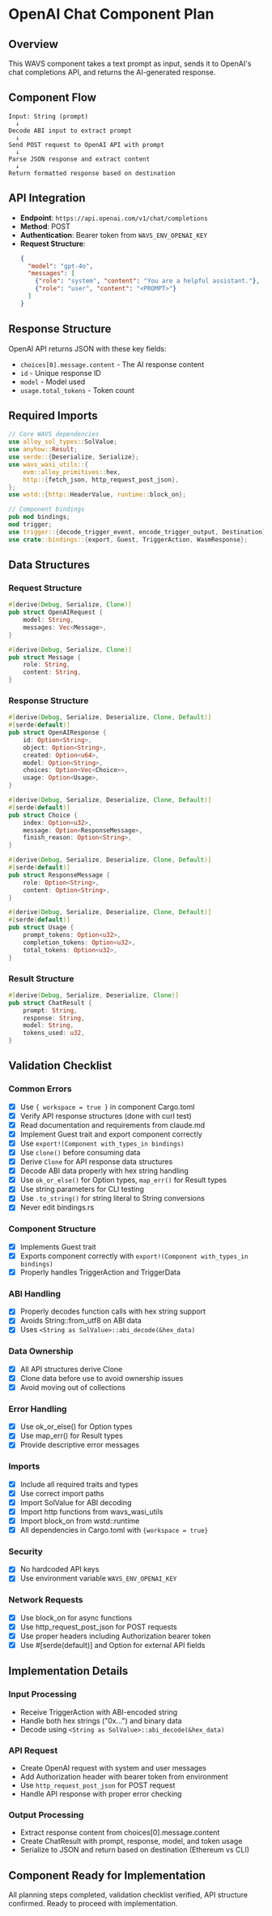 # OpenAI Chat Component Plan

## Overview
This WAVS component takes a text prompt as input, sends it to OpenAI's chat completions API, and returns the AI-generated response.

## Component Flow
```
Input: String (prompt) 
  ↓
Decode ABI input to extract prompt
  ↓  
Send POST request to OpenAI API with prompt
  ↓
Parse JSON response and extract content
  ↓
Return formatted response based on destination
```

## API Integration
- **Endpoint**: `https://api.openai.com/v1/chat/completions`
- **Method**: POST
- **Authentication**: Bearer token from `WAVS_ENV_OPENAI_KEY`
- **Request Structure**:
  ```json
  {
    "model": "gpt-4o",
    "messages": [
      {"role": "system", "content": "You are a helpful assistant."},
      {"role": "user", "content": "<PROMPT>"}
    ]
  }
  ```

## Response Structure
OpenAI API returns JSON with these key fields:
- `choices[0].message.content` - The AI response content
- `id` - Unique response ID
- `model` - Model used
- `usage.total_tokens` - Token count

## Required Imports
```rust
// Core WAVS dependencies
use alloy_sol_types::SolValue;
use anyhow::Result;
use serde::{Deserialize, Serialize};
use wavs_wasi_utils::{
    evm::alloy_primitives::hex,
    http::{fetch_json, http_request_post_json},
};
use wstd::{http::HeaderValue, runtime::block_on};

// Component bindings
pub mod bindings;
mod trigger;
use trigger::{decode_trigger_event, encode_trigger_output, Destination};
use crate::bindings::{export, Guest, TriggerAction, WasmResponse};
```

## Data Structures

### Request Structure
```rust
#[derive(Debug, Serialize, Clone)]
pub struct OpenAIRequest {
    model: String,
    messages: Vec<Message>,
}

#[derive(Debug, Serialize, Clone)]
pub struct Message {
    role: String,
    content: String,
}
```

### Response Structure  
```rust
#[derive(Debug, Serialize, Deserialize, Clone, Default)]
#[serde(default)]
pub struct OpenAIResponse {
    id: Option<String>,
    object: Option<String>,
    created: Option<u64>,
    model: Option<String>,
    choices: Option<Vec<Choice>>,
    usage: Option<Usage>,
}

#[derive(Debug, Serialize, Deserialize, Clone, Default)]
#[serde(default)]
pub struct Choice {
    index: Option<u32>,
    message: Option<ResponseMessage>,
    finish_reason: Option<String>,
}

#[derive(Debug, Serialize, Deserialize, Clone, Default)]
#[serde(default)]
pub struct ResponseMessage {
    role: Option<String>,
    content: Option<String>,
}

#[derive(Debug, Serialize, Deserialize, Clone, Default)]
#[serde(default)]
pub struct Usage {
    prompt_tokens: Option<u32>,
    completion_tokens: Option<u32>,
    total_tokens: Option<u32>,
}
```

### Result Structure
```rust
#[derive(Debug, Serialize, Deserialize, Clone)]
pub struct ChatResult {
    prompt: String,
    response: String,
    model: String,
    tokens_used: u32,
}
```

## Validation Checklist

### Common Errors
- [x] Use `{ workspace = true }` in component Cargo.toml
- [x] Verify API response structures (done with curl test)
- [x] Read documentation and requirements from claude.md
- [x] Implement Guest trait and export component correctly  
- [x] Use `export!(Component with_types_in bindings)`
- [x] Use `clone()` before consuming data
- [x] Derive `Clone` for API response data structures
- [x] Decode ABI data properly with hex string handling
- [x] Use `ok_or_else()` for Option types, `map_err()` for Result types
- [x] Use string parameters for CLI testing
- [x] Use `.to_string()` for string literal to String conversions
- [x] Never edit bindings.rs

### Component Structure
- [x] Implements Guest trait
- [x] Exports component correctly with `export!(Component with_types_in bindings)`
- [x] Properly handles TriggerAction and TriggerData

### ABI Handling
- [x] Properly decodes function calls with hex string support
- [x] Avoids String::from_utf8 on ABI data
- [x] Uses `<String as SolValue>::abi_decode(&hex_data)`

### Data Ownership
- [x] All API structures derive Clone
- [x] Clone data before use to avoid ownership issues
- [x] Avoid moving out of collections

### Error Handling
- [x] Use ok_or_else() for Option types
- [x] Use map_err() for Result types
- [x] Provide descriptive error messages

### Imports
- [x] Include all required traits and types
- [x] Use correct import paths
- [x] Import SolValue for ABI decoding
- [x] Import http functions from wavs_wasi_utils
- [x] Import block_on from wstd::runtime
- [x] All dependencies in Cargo.toml with `{workspace = true}`

### Security
- [x] No hardcoded API keys
- [x] Use environment variable `WAVS_ENV_OPENAI_KEY`

### Network Requests
- [x] Use block_on for async functions
- [x] Use http_request_post_json for POST requests
- [x] Use proper headers including Authorization bearer token
- [x] Use #[serde(default)] and Option<T> for external API fields

## Implementation Details

### Input Processing
- Receive TriggerAction with ABI-encoded string
- Handle both hex strings ("0x...") and binary data
- Decode using `<String as SolValue>::abi_decode(&hex_data)`

### API Request
- Create OpenAI request with system and user messages
- Add Authorization header with bearer token from environment
- Use `http_request_post_json` for POST request
- Handle API response with proper error checking

### Output Processing  
- Extract response content from choices[0].message.content
- Create ChatResult with prompt, response, model, and token usage
- Serialize to JSON and return based on destination (Ethereum vs CLI)

## Component Ready for Implementation
All planning steps completed, validation checklist verified, API structure confirmed. Ready to proceed with implementation.
